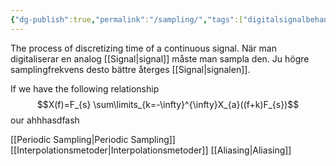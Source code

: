 ```yaml
---
{"dg-publish":true,"permalink":"/sampling/","tags":["digitalsignalbehandling","mätteknik"]}
---
```


The process of discretizing time of a continuous signal. När man digitaliserar en analog [[Signal\|signal]] måste man sampla den. Ju högre samplingfrekvens desto bättre återges [[Signal\|signalen]].

If we have the following relationship
$$X(f)=F_{s} \sum\limits_{k=-\infty}^{\infty}X_{a}((f+k)F_{s})$$
our ahhhasdfash

[[Periodic Sampling\|Periodic Sampling]]
[[Interpolationsmetoder\|Interpolationsmetoder]]
[[Aliasing\|Aliasing]]

